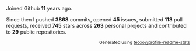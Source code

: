 Joined Github **11** years ago.

Since then I pushed **3868** commits, opened **45** issues, submitted **113** pull requests, received **745** stars across **263** personal projects and contributed to **29** public repositories.

<p align="right"><sub>Generated using <a href="https://github.com/marketplace/actions/profile-readme-stats">teoxoy/profile-readme-stats</a></sub></p>
